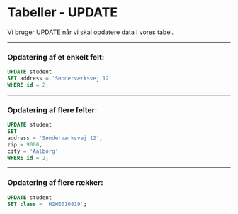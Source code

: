 # Tabeller - UPDATE
Vi bruger UPDATE når vi skal opdatere data i vores tabel.
___
### Opdatering af et enkelt felt:
```sql
UPDATE student
SET address = 'Sønderværksvej 12' 
WHERE id = 2;
```
___
### Opdatering af flere felter:
```sql
UPDATE student 
SET
address = 'Sønderværksvej 12',
zip = 9000,
city = 'Aalborg' 
WHERE id = 2;
```
___
### Opdatering af flere rækker:
```sql
UPDATE student 
SET class = 'H2WE010819';
```